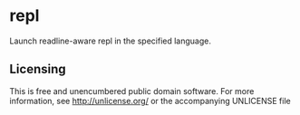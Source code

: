 repl
====

Launch readline-aware repl in the specified language.


Licensing
---------

This is free and unencumbered public domain software. For more
information, see http://unlicense.org/ or the accompanying UNLICENSE file
